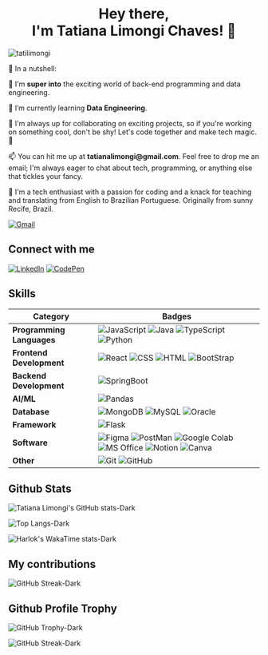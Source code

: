 <h1 align="center">Hey there,<br />
I'm Tatiana Limongi Chaves! 👋</h1>
<p align="left"> <img src="https://komarev.com/ghpvc/?username=tatilimongi&label=Profile%20views&color=0e75b6&style=flat" alt="tatilimongi" /> </p>
    <p>🥜 In a nutshell:</p>
<p><span class="emoji">👀</span> I'm <b>super into</b> the exciting world of back-end programming and data engineering.</p>
<p><span class="emoji">🌱</span> I’m currently learning <b>Data Engineering</b>.</p>
<p><span class="emoji">💞</span> I'm always up for collaborating on exciting projects, so if you're working on something cool, don't be shy! Let's code together and make tech magic. 🚀</p>
<p><span class="emoji">📫</span> You can hit me up at  <b>tatianalimongi@gmail.com</b>. Feel free to drop me an email; I'm always eager to chat about tech, programming, or anything else that tickles your fancy.</p>
<p><span class="emoji">🚀</span> I'm a tech enthusiast with a passion for coding and a knack for teaching and translating from English to Brazilian Portuguese. Originally from sunny Recife, Brazil.</p>

[![Gmail](https://img.shields.io/badge/tatianalimongi@gmail.com-gray?logo=gmail&labelColor=gray)](mailto:tatianalimongi@gmail.com)

## Connect with me

[![LinkedIn](https://img.shields.io/badge/LinkedIn-gray?logo=linkedin&logoColor&labelColor=%230A66C2)](https://linkedin.com/in/tatiana-limongi-chaves)
[![CodePen](https://img.shields.io/badge/CodePen-gray?logo=codepen&logoColor&labelColor=%233E8EDE)](https://codepen.io/tatilimongi)

## Skills

| **Category**              | **Badges**                                                                                                                                                                                   |
|---------------------------|-----------------------------------------------------------------------------------------------------------------------------------------------------------------------------------------------|
| **Programming Languages** | ![JavaScript](https://img.shields.io/badge/JavaScript-gray?logo=javascript) ![Java](https://img.shields.io/badge/Java-gray?logo=java&logoColor=white&labelColor=007396) ![TypeScript](https://img.shields.io/badge/TypeScript-gray?logo=typescript) ![Python](https://img.shields.io/badge/Python-gray?logo=python) |
| **Frontend Development**  | ![React](https://img.shields.io/badge/React-gray?logo=react) ![CSS](https://img.shields.io/badge/CSS-gray?logo=css3&logoColor=blue) ![HTML](https://img.shields.io/badge/HTML-gray?logo=html5) ![BootStrap](https://img.shields.io/badge/BootStrap-gray?logo=bootstrap) |
| **Backend Development**   | ![SpringBoot](https://img.shields.io/badge/SpringBoot-gray?logo=springboot)                                                                                                                   |
| **AI/ML**                 | ![Pandas](https://img.shields.io/badge/Pandas-gray?logo=pandas)                                                                                                                             |
| **Database**              | ![MongoDB](https://img.shields.io/badge/MongoDB-gray?logo=mongodb) ![MySQL](https://img.shields.io/badge/MySQL-gray?logo=mysql) ![Oracle](https://img.shields.io/badge/Oracle-gray?logo=oracle) |
| **Framework**             | ![Flask](https://img.shields.io/badge/Flask-gray?logo=flask)                                                                                                                                |
| **Software**              | ![Figma](https://img.shields.io/badge/Figma-gray?logo=figma) ![PostMan](https://img.shields.io/badge/PostMan-gray?logo=postman) ![Google Colab](https://img.shields.io/badge/Google_Colab-gray?logo=googlecolab) ![MS Office](https://img.shields.io/badge/MS_Office-gray?logo=microsoft-office&logoColor=white&labelColor=D83B01) ![Notion](https://img.shields.io/badge/Notion-gray?logo=notion) ![Canva](https://img.shields.io/badge/Canva-gray?logo=canva) |
| **Other**                 | ![Git](https://img.shields.io/badge/Git-gray?logo=git) ![GitHub](https://img.shields.io/badge/GitHub-gray?logo=github)                                                                      |

## Github Stats

![Tatiana Limongi's GitHub stats-Dark](https://github-readme-stats.vercel.app/api?username=tatilimongi&show_icons=true\&rank_icon=github&theme=dark#gh-dark-mode-only)

![Top Langs-Dark](https://github-readme-stats.vercel.app/api/top-langs/?username=tatilimongi&layout=compact&theme=dark#gh-dark-mode-only)

![Harlok's WakaTime stats-Dark](https://github-readme-stats.vercel.app/api/wakatime?username=limongi&layout=compact&theme=dark#gh-dark-mode-only)

## My contributions

![GitHub Streak-Dark](https://streak-stats.demolab.com?user=tatilimongi&theme=dark#gh-dark-mode-only)

## Github Profile Trophy

![GitHub Trophy-Dark](https://github-trophies.vercel.app/?username=tatilimongi&row=1&margin-w=15&margin-h=15&theme=onestar#gh-dark-mode-only)

![GitHub Streak-Dark](https://github-profile-trophy.vercel.app/?username=tatilimongi&row=1&column=4&theme=onestar&title=PullRequest,Experience,Repositories,Stars&margin-w=15&margin-h=15&theme=onestar#gh-dark-mode-only)




